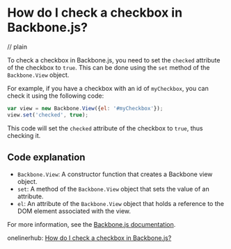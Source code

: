 # How do I check a checkbox in Backbone.js?
// plain

To check a checkbox in Backbone.js, you need to set the `checked` attribute of the checkbox to `true`. This can be done using the `set` method of the `Backbone.View` object.

For example, if you have a checkbox with an id of `myCheckbox`, you can check it using the following code:
```javascript
var view = new Backbone.View({el: '#myCheckbox'});
view.set('checked', true);
```

This code will set the `checked` attribute of the checkbox to `true`, thus checking it.

## Code explanation

- `Backbone.View`: A constructor function that creates a Backbone view object.
- `set`: A method of the `Backbone.View` object that sets the value of an attribute.
- `el`: An attribute of the `Backbone.View` object that holds a reference to the DOM element associated with the view.

For more information, see the [Backbone.js documentation](http://backbonejs.org/).

onelinerhub: [How do I check a checkbox in Backbone.js?](https://onelinerhub.com/backbone.js/how-do-i-check-a-checkbox-in-backbone-js)